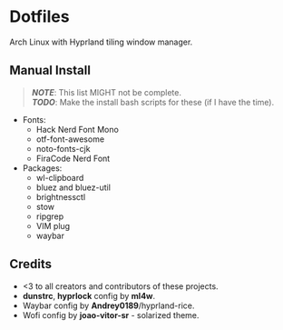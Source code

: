 # Dotfiles
Arch Linux with Hyprland tiling window manager.

## Manual Install
> **_NOTE_**: This list MIGHT not be complete.\
> **_TODO_**: Make the install bash scripts for these (if I have the time).
- Fonts:
    - Hack Nerd Font Mono
    - otf-font-awesome
    - noto-fonts-cjk
    - FiraCode Nerd Font
- Packages:
    - wl-clipboard
    - bluez and bluez-util
    - brightnessctl
    - stow
    - ripgrep
    - VIM plug
    - waybar

## Credits
- <3 to all creators and contributors of these projects.
- **dunstrc**, **hyprlock** config by **ml4w**.
- Waybar config by **Andrey0189**/hyprland-rice.
- Wofi config by **joao-vitor-sr** - solarized theme.
